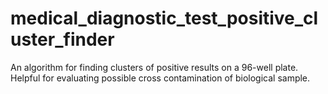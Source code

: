 # medical_diagnostic_test_positive_cluster_finder
An algorithm for finding clusters of positive results on a 96-well plate. Helpful for evaluating possible cross contamination of biological sample.
